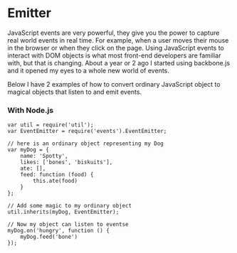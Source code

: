 # Emitter

JavaScript events are very powerful, they give you the power to capture real world events in real time. For example, when a user moves their mouse in the browser or when they click on the page. Using JavaScript events to interact with DOM objects is what most front-end developers are familiar with, but that is changing. About a year or 2 ago I started using backbone.js and it opened my eyes to a whole new world of events.

Below I have 2 examples of how to convert ordinary JavaScript object to magical objects that listen to and emit events.

### With Node.js
    var util = require('util');
    var EventEmitter = require('events').EventEmitter;
    
    // here is an ordinary object representing my Dog
    var myDog = {
        name: 'Spotty',
        likes: ['bones', 'biskuits'],
        ate: [],
        feed: function (food) {
            this.ate(food)
        }               
    };
    
    // Add some magic to my ordinary object
    util.inherits(myDog, EventEmitter);
    
    // Now my object can listen to eventse
    myDog.on('hungry', function () {
        myDog.feed('bone')
    });
    
    
